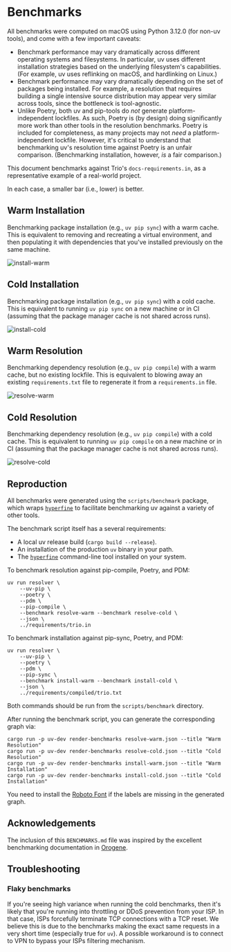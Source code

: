 # Benchmarks

All benchmarks were computed on macOS using Python 3.12.0 (for non-uv tools), and come with a few
important caveats:

-   Benchmark performance may vary dramatically across different operating systems and filesystems.
    In particular, uv uses different installation strategies based on the underlying filesystem's
    capabilities. (For example, uv uses reflinking on macOS, and hardlinking on Linux.)
-   Benchmark performance may vary dramatically depending on the set of packages being installed.
    For example, a resolution that requires building a single intensive source distribution may
    appear very similar across tools, since the bottleneck is tool-agnostic.
-   Unlike Poetry, both uv and pip-tools do _not_ generate platform-independent lockfiles. As such,
    Poetry is (by design) doing significantly more work than other tools in the resolution
    benchmarks. Poetry is included for completeness, as many projects may not _need_ a
    platform-independent lockfile. However, it's critical to understand that benchmarking uv's
    resolution time against Poetry is an unfair comparison. (Benchmarking installation, however,
    _is_ a fair comparison.)

This document benchmarks against Trio's `docs-requirements.in`, as a representative example of a
real-world project.

In each case, a smaller bar (i.e., lower) is better.

## Warm Installation

Benchmarking package installation (e.g., `uv pip sync`) with a warm cache. This is equivalent to
removing and recreating a virtual environment, and then populating it with dependencies that you've
installed previously on the same machine.

![install-warm](./assets/png/install-warm.png)

## Cold Installation

Benchmarking package installation (e.g., `uv pip sync`) with a cold cache. This is equivalent to
running `uv pip sync` on a new machine or in CI (assuming that the package manager cache is not
shared across runs).

![install-cold](./assets/png/install-cold.png)

## Warm Resolution

Benchmarking dependency resolution (e.g., `uv pip compile`) with a warm cache, but no existing
lockfile. This is equivalent to blowing away an existing `requirements.txt` file to regenerate it
from a `requirements.in` file.

![resolve-warm](./assets/png/resolve-warm.png)

## Cold Resolution

Benchmarking dependency resolution (e.g., `uv pip compile`) with a cold cache. This is equivalent to
running `uv pip compile` on a new machine or in CI (assuming that the package manager cache is not
shared across runs).

![resolve-cold](./assets/png/resolve-cold.png)

## Reproduction

All benchmarks were generated using the `scripts/benchmark` package, which wraps
[`hyperfine`](https://github.com/sharkdp/hyperfine) to facilitate benchmarking uv against a variety
of other tools.

The benchmark script itself has a several requirements:

-   A local uv release build (`cargo build --release`).
-   An installation of the production `uv` binary in your path.
-   The [`hyperfine`](https://github.com/sharkdp/hyperfine) command-line tool installed on your
    system.

To benchmark resolution against pip-compile, Poetry, and PDM:

```shell
uv run resolver \
    --uv-pip \
    --poetry \
    --pdm \
    --pip-compile \
    --benchmark resolve-warm --benchmark resolve-cold \
    --json \
    ../requirements/trio.in
```

To benchmark installation against pip-sync, Poetry, and PDM:

```shell
uv run resolver \
    --uv-pip \
    --poetry \
    --pdm \
    --pip-sync \
    --benchmark install-warm --benchmark install-cold \
    --json \
    ../requirements/compiled/trio.txt
```

Both commands should be run from the `scripts/benchmark` directory.

After running the benchmark script, you can generate the corresponding graph via:

```shell
cargo run -p uv-dev render-benchmarks resolve-warm.json --title "Warm Resolution"
cargo run -p uv-dev render-benchmarks resolve-cold.json --title "Cold Resolution"
cargo run -p uv-dev render-benchmarks install-warm.json --title "Warm Installation"
cargo run -p uv-dev render-benchmarks install-cold.json --title "Cold Installation"
```

You need to install the [Roboto Font](https://fonts.google.com/specimen/Roboto) if the labels are
missing in the generated graph.

## Acknowledgements

The inclusion of this `BENCHMARKS.md` file was inspired by the excellent benchmarking documentation
in
[Orogene](https://github.com/orogene/orogene/blob/472e481b4fc6e97c2b57e69240bf8fe995dfab83/BENCHMARKS.md).

## Troubleshooting

### Flaky benchmarks

If you're seeing high variance when running the cold benchmarks, then it's likely that you're
running into throttling or DDoS prevention from your ISP. In that case, ISPs forcefully terminate
TCP connections with a TCP reset. We believe this is due to the benchmarks making the exact same
requests in a very short time (especially true for `uv`). A possible workaround is to connect to VPN
to bypass your ISPs filtering mechanism.
